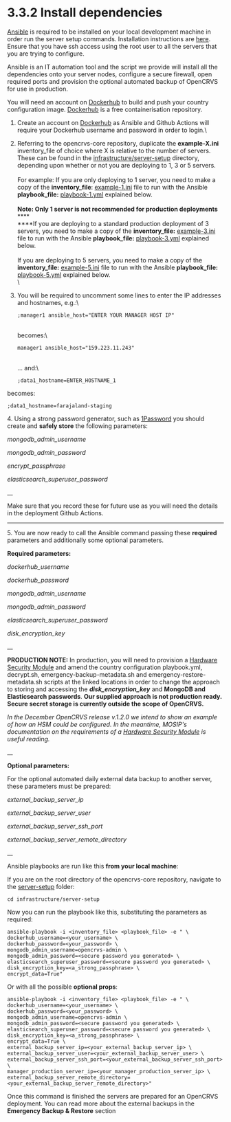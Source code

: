 # 3.3.2 Install dependencies

[Ansible](https://docs.ansible.com/) is required to be installed on your local development machine in order run the server setup commands. Installation instructions are [here](https://docs.ansible.com/ansible/latest/installation\_guide/intro\_installation.html).  Ensure that you have ssh access using the root user to all the servers that you are trying to configure.

Ansible is an IT automation tool and the script we provide will install all the dependencies onto your server nodes, configure a secure firewall, open required ports and provision the optional automated backup of OpenCRVS for use in production.

You will need an account on [Dockerhub](https://hub.docker.com/) to build and push your country configuration image.   [Dockerhub](https://hub.docker.com/) is a free containerisation repository.&#x20;

1. Create an account on [Dockerhub](https://hub.docker.com/) as Ansible and Github Actions will require your Dockerhub username and password in order to login.\

2. Referring to the opencrvs-core repository, duplicate the **example-X.ini** inventory\_file of choice where X is relative to the number of servers.  These can be found in the [infrastructure/server-setup](https://github.com/opencrvs/opencrvs-core/tree/develop/infrastructure/server-setup) directory, depending upon whether or not you are deploying to 1, 3 or 5 servers.\
   \
   For example: If you are only deploying to 1 server, you need to make a copy of the **inventory\_file**: [example-1.ini](https://github.com/opencrvs/opencrvs-core/blob/master/infrastructure/server-setup/example-1.ini) file to run with the Ansible **playbook\_file:** [playbook-1.yml](https://github.com/opencrvs/opencrvs-core/blob/master/infrastructure/server-setup/playbook-1.yml) explained below.\
   \
   **Note: Only 1 server is not recommended for production deployments**\
   ****\
   ****If you are deploying to a standard production deployment of 3 servers, you need to make a copy of the  **inventory\_file:** [example-3.ini](https://github.com/opencrvs/opencrvs-core/blob/master/infrastructure/server-setup/example-3.ini) file to run with the Ansible **playbook\_file:** [playbook-3.yml](https://github.com/opencrvs/opencrvs-core/blob/master/infrastructure/server-setup/playbook-3.yml) explained below.\
   \
   If you are deploying to 5 servers, you need to make a copy of the **inventory\_file:** [example-5.ini](https://github.com/opencrvs/opencrvs-core/blob/master/infrastructure/server-setup/example-5.ini) file to run with the Ansible **playbook\_file:** [playbook-5.yml](https://github.com/opencrvs/opencrvs-core/blob/master/infrastructure/server-setup/playbook-5.yml) explained below.\
   \

3.  You will be required to uncomment some lines to enter the IP addresses and hostnames, e.g.:\


    ```
    ;manager1 ansible_host="ENTER YOUR MANAGER HOST IP"
    ```

    \
    becomes:\


    ```
    manager1 ansible_host="159.223.11.243"
    ```

    \
    ... and:\


    ```
    ;data1_hostname=ENTER_HOSTNAME_1
    ```



becomes:

```
;data1_hostname=farajaland-staging
```



4\. Using a strong password generator, such as [1Password](https://1password.com/) you should create and **safely store** the following parameters:



_mongodb\_admin\_username_

_mongodb\_admin\_password_

_encrypt\_passphrase_

_elasticsearch\_superuser\_password_

__

&#x20;Make sure that you record these for future use as you will need the details in the deployment Github Actions.

****

5\. You are now ready to call the Ansible command passing these **required** parameters and additionally some optional parameters.



**Required parameters:**

_dockerhub\_username_

_dockerhub\_password_

_mongodb\_admin\_username_

_mongodb\_admin\_password_

_elasticsearch\_superuser\_password_

_disk\_encryption\_key_

__

**PRODUCTION NOTE:** In production, you will need to provision a [Hardware Security Module](https://en.wikipedia.org/wiki/Hardware\_security\_module) and amend the country configuration playbook.yml, decrypt.sh, emergency-backup-metadata.sh and emergency-restore-metadata.sh scripts at the linked locations in order to change the approach to storing and accessing the _**disk\_encryption\_key**_ and **MongoDB and Elasticsearch passwords**.  **Our supplied approach is not production ready.  Secure secret storage is currently outside the scope of OpenCRVS.**

_In the December OpenCRVS release v.1.2.0 we intend to show an example of how an HSM could be configured.  In the meantime, MOSIP's documentation on the requirements of a_ [_Hardware Security Module_](https://docs.mosip.io/1.1.5/build-and-deploy/hardware-security-module-hsm-specifications) _is useful reading._&#x20;

__

**Optional parameters:**

For the optional automated daily external data backup to another server, these parameters must be prepared:

_external\_backup\_server\_ip_

_external\_backup\_server\_user_

_external\_backup\_server\_ssh\_port_

_external\_backup\_server\_remote\_directory_

__

Ansible playbooks are run like this **from your local machine**:

If you are on the root directory of the opencrvs-core repository, navigate to the [server-setup](https://github.com/opencrvs/opencrvs-core/tree/develop/infrastructure/server-setup) folder:

```
cd infrastructure/server-setup
```

Now you can run the playbook like this, substituting the parameters as required:

```
ansible-playbook -i <inventory_file> <playbook_file> -e " \
dockerhub_username=<your_username> \
dockerhub_password=<your_password> \
mongodb_admin_username=opencrvs-admin \
mongodb_admin_password=<secure password you generated> \
elasticsearch_superuser_password=<secure password you generated> \
disk_encryption_key=<a_strong_passphrase> \
encrypt_data=True"
```

Or with all the possible **optional props**:

```
ansible-playbook -i <inventory_file> <playbook_file> -e " \
dockerhub_username=<your_username> \
dockerhub_password=<your_password> \
mongodb_admin_username=opencrvs-admin \
mongodb_admin_password=<secure password you generated> \
elasticsearch_superuser_password=<secure password you generated> \
disk_encryption_key=<a_strong_passphrase> \
encrypt_data=True \
external_backup_server_ip=<your_external_backup_server_ip> \
external_backup_server_user=<your_external_backup_server_user> \
external_backup_server_ssh_port=<your_external_backup_server_ssh_port> \
manager_production_server_ip=<your_manager_production_server_ip> \
external_backup_server_remote_directory=<your_external_backup_server_remote_directory>"
```

Once this command is finished the servers are prepared for an OpenCRVS deployment. You can read more about the external backups in the **Emergency Backup & Restore** section

